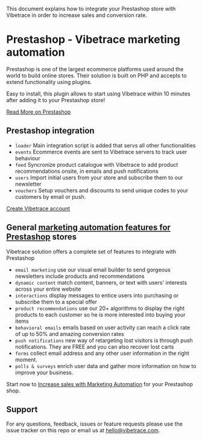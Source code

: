 
This document explains how to integrate your Prestashop store with Vibetrace in order to increase sales and conversion rate.

Prestashop - Vibetrace marketing automation
=============

Prestashop is one of the largest ecommerce platforms used around the world to build online stores. Their solution is built on PHP and accepts to extend functionality using plugins.

Easy to install, this plugin allows to start using Vibetrace within 10 minutes after adding it to your Prestashop store!

[Read More on Prestashop](https://prestashop.com)

Prestashop integration
-------
- `loader` Main integration script is added that servs all other functionalities
- `events` Ecommerce events are sent to Vibetrace servers to track user behaviour 
- `feed` Syncronize product catalogue with Vibetrace to add product recommendations onsite, in emails and push notifications
- `users` Import initial users from your store and subscribe them to our newsletter
- `vouchers` Setup vouchers and discounts to send unique codes to your customers by email or push.

[Create Vibetrace account](https://vibetrace.com/?utm_campaign=content&utm_medium=referral&utm_source=github&utm_term=create)

General [marketing automation features for Prestashop](http://vibetrace.com/marketing-automation-cloud-prestashop/?utm_campaign=content&utm_medium=referral&utm_source=github&utm_term=marketing) stores
-------
Vibetrace solution offers a complete set of features to integrate with Prestashop
 - `email marketing` use our visual email builder to send gorgeous newsletters include products and recommendations
 - `dynamic content` match content, banners, or text with users' interests across your entire website
 - `interactions` display messages to entice users into purchasing or subscribe them to a special offer
 - `product recommendations` use our 20+ algorithms to display the right products to each customer so he is more interested into buying your items
 - `behavioral emails` emails based on user activity can reach a click rate of up to 50% and amazing conversion rates
 - `push notifications` new way of retargeting lost visitors is through push notifications. They are FREE and you can also recover lost carts
 - `forms` collect email address and any other user information in the right moment.
 - `polls & surveys` enrich user data and gather more information on how to improve your business.

Start now to [Increase sales with Marketing Automation](https://vibetrace.com/?utm_campaign=content&utm_medium=referral&utm_source=github&utm_term=increase) for your Prestashop shop.

Support
-------
For any questions, feedback, issues or feature requests please use the issue tracker on this repo or email us at [hello@vibetrace.com](mailto:hello@vibetrace.com).
